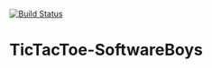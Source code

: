  [![Build Status](https://magnum.travis-ci.com/bbffbb/TicTacToe-SoftwareBoys.svg?token=xEY6bRnuQqXHB6gSYweS&branch=UnitTests)](https://magnum.travis-ci.com/bbffbb/TicTacToe-SoftwareBoys)

# TicTacToe-SoftwareBoys

